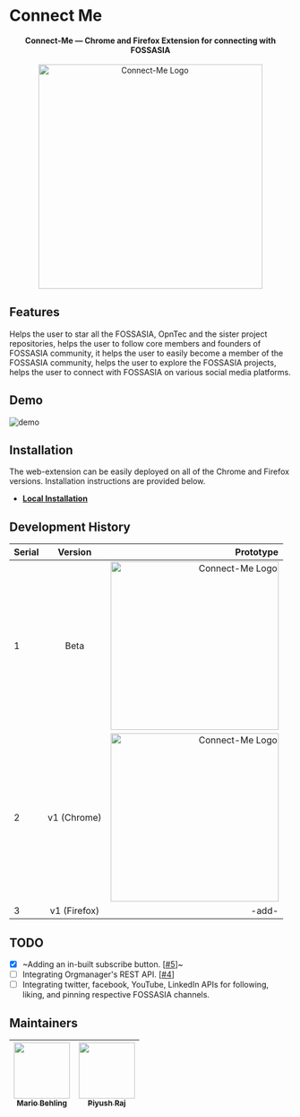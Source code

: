 # Connect Me

<p align="center">
<b>Connect-Me &mdash; Chrome and Firefox Extension for connecting with FOSSASIA</b><br><br>
    <img alt="Connect-Me Logo" src="/static/Connect-Me.png" width="400"><br>
</p>

## Features

Helps the user to star all the FOSSASIA, OpnTec and the sister project repositories, helps the user to follow core members and founders of FOSSASIA community, it helps the user to easily become a member of the FOSSASIA community, helps the user to explore the FOSSASIA projects, helps the user to connect with FOSSASIA on various social media platforms.

## Demo

![demo](/static/StarFOSSv1_demo.gif)

## Installation

The web-extension can be easily deployed on all of the Chrome and Firefox versions. Installation instructions are provided below.

* **[Local Installation](Installation.md)**

## Development History

| Serial | Version       | Prototype  |
| ------ |:-------------:| ----------:|
| 1      | Beta          | <img alt="Connect-Me Logo" src="/static/starfoss-beta.jpg" width="300">      |
| 2      | v1 (Chrome)   | <img alt="Connect-Me Logo" src="/static/connect-me-chrome.png" width="300">  |
| 3      | v1 (Firefox)  |   -add-                                                                      |

## TODO

- [x] ~Adding an in-built subscribe button. [[#5](https://github.com/fossasia/Connect-Me/issues/5)]~
- [ ] Integrating Orgmanager's REST API. [[#4](https://github.com/fossasia/Connect-Me/issues/4)]
- [ ] Integrating twitter, facebook, YouTube, LinkedIn APIs for following, liking, and pinning respective FOSSASIA channels.

## Maintainers

| [<img src="https://avatars.githubusercontent.com/u/1583873" width="100px;"/><br /><sub><b>Mario Behling</b></sub>](http://github.com/mariobehling)<br />| [<img src="https://avatars3.githubusercontent.com/u/5800726" width="100px;"/><br /><sub><b>Piyush Raj</b></sub>](https://github.com/0x48piraj)<br />|
| :---: | :---: |
